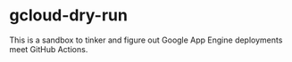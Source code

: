 # gcloud-dry-run

This is a sandbox to tinker and figure out Google App Engine deployments meet
GitHub Actions.

